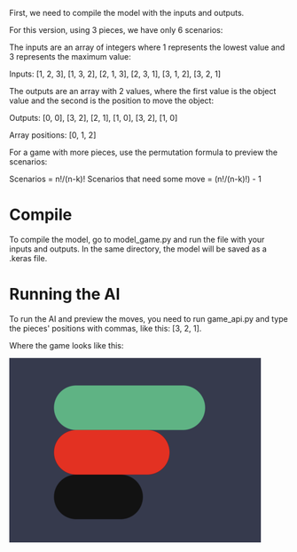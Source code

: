 First, we need to compile the model with the inputs and outputs.

For this version, using 3 pieces, we have only 6 scenarios:

The inputs are an array of integers where 1 represents the lowest value and 3 represents the maximum value:

Inputs: [1, 2, 3], [1, 3, 2], [2, 1, 3], [2, 3, 1], [3, 1, 2], [3, 2, 1]

The outputs are an array with 2 values, where the first value is the object value and the second is the position to move the object:

Outputs: [0, 0], [3, 2], [2, 1], [1, 0], [3, 2], [1, 0]

Array positions: [0, 1, 2]

For a game with more pieces, use the permutation formula to preview the scenarios:

Scenarios = n!/(n-k)!
Scenarios that need some move = (n!/(n-k)!) - 1

# Compile 
To compile the model, go to model_game.py and run the file with your inputs and outputs. In the same directory, the model will be saved as a .keras file.

# Running the AI
To run the AI and preview the moves, you need to run game_api.py and type the pieces' positions with commas, like this: [3, 2, 1].

Where the game looks like this:

![Game Image](assets/game.png)
